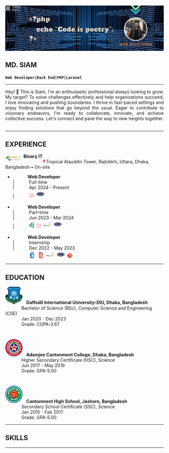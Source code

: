![Banner](imgs/banner.gif)  

## __MD. SIAM__  
**`Web Developer|Back End|PHP|Laravel`**  
___

<div style="text-align: justify;">
Hey! 👋 This is Siam, I'm an enthusiastic professional always looking to grow. My target? To solve challenges effectively and help organizations succeed. I love innovating and pushing boundaries. I thrive in fast-paced settings and enjoy finding solutions that go beyond the usual. Eager to contribute to visionary endeavors, I'm ready to collaborate, innovate, and achieve collective success. Let's connect and pave the way to new heights together.
</div><br>

___
## EXPERIENCE

<img align="left" alt="binary-it" width="50px;" src="imgs/logo.png" style="margin-top:8px;">&nbsp;&nbsp;__Binary IT__  
&nbsp;&nbsp;&nbsp;&nbsp;&nbsp;&nbsp;&nbsp;&nbsp;&nbsp;&nbsp;&nbsp;&nbsp;&nbsp;&nbsp;&nbsp;&nbsp;&nbsp;<img alt="location_bar" width="13px;" src="imgs/location_bar.png">Tropical Alauddin Tower, Rajlokkhi, Uttara, Dhaka, Bangladesh • On-site  

- &nbsp;&nbsp;&nbsp;&nbsp;&nbsp;&nbsp;&nbsp;&nbsp;&nbsp;&nbsp;&nbsp;&nbsp;__Web Developer__  
|&nbsp;&nbsp;&nbsp;&nbsp;&nbsp;&nbsp;&nbsp;&nbsp;&nbsp;&nbsp;&nbsp;&nbsp;Full-time  
|&nbsp;&nbsp;&nbsp;&nbsp;&nbsp;&nbsp;&nbsp;&nbsp;&nbsp;&nbsp;&nbsp;&nbsp;Apr 2024 - Present  
|&nbsp;&nbsp;&nbsp;&nbsp;&nbsp;&nbsp;&nbsp;&nbsp;&nbsp;&nbsp;&nbsp;&nbsp;<img alt="laravel" width="15px;" src="imgs/laravel.png">&nbsp;&nbsp;<img alt="php" width="25px;" src="imgs/php-original.svg"><br><br>
- &nbsp;&nbsp;&nbsp;&nbsp;&nbsp;&nbsp;&nbsp;&nbsp;&nbsp;&nbsp;&nbsp;&nbsp;__Web Developer__  
|&nbsp;&nbsp;&nbsp;&nbsp;&nbsp;&nbsp;&nbsp;&nbsp;&nbsp;&nbsp;&nbsp;&nbsp;Part-time  
|&nbsp;&nbsp;&nbsp;&nbsp;&nbsp;&nbsp;&nbsp;&nbsp;&nbsp;&nbsp;&nbsp;&nbsp;Jun 2023 - Mar 2024  
|&nbsp;&nbsp;&nbsp;&nbsp;&nbsp;&nbsp;&nbsp;&nbsp;&nbsp;&nbsp;&nbsp;&nbsp;<img alt="django" width="15px;" src="imgs/django.svg">&nbsp;&nbsp;<img alt="laravel" width="15px;" src="imgs/laravel.png">&nbsp;&nbsp;<img alt="mysql" width="25px;" src="imgs/mysql-original-wordmark.svg">&nbsp;&nbsp;<img alt="php" width="25px;" src="imgs/php-original.svg"><br><br>
- &nbsp;&nbsp;&nbsp;&nbsp;&nbsp;&nbsp;&nbsp;&nbsp;&nbsp;&nbsp;&nbsp;&nbsp;__Web Developer__  
|&nbsp;&nbsp;&nbsp;&nbsp;&nbsp;&nbsp;&nbsp;&nbsp;&nbsp;&nbsp;&nbsp;&nbsp;Internship  
|&nbsp;&nbsp;&nbsp;&nbsp;&nbsp;&nbsp;&nbsp;&nbsp;&nbsp;&nbsp;&nbsp;&nbsp;Dec 2022 - May 2023  
&nbsp;&nbsp;&nbsp;&nbsp;&nbsp;&nbsp;&nbsp;&nbsp;&nbsp;&nbsp;&nbsp;&nbsp;&nbsp;<img alt="css" width="20px;" src="imgs/css3-original-wordmark.svg">&nbsp;&nbsp;<img alt="html" width="20px;" src="imgs/html5-original-wordmark.svg">&nbsp;&nbsp;<img alt="mysql" width="25px;" src="imgs/mysql-original-wordmark.svg">&nbsp;&nbsp;<img alt="php" width="25px;" src="imgs/php-original.svg">&nbsp;&nbsp;<img alt="git" width="18px;" src="imgs/git-scm-icon.svg">
___

## EDUCATION
<img alt="diu" width="55px;" src="imgs/diu_logo.png" style="margin-top:">&nbsp;&nbsp; __Daffodil International University-DIU, Dhaka, Bangladesh__  
&nbsp;&nbsp;&nbsp;&nbsp;&nbsp;&nbsp;&nbsp;&nbsp;&nbsp;&nbsp;&nbsp;&nbsp;&nbsp;Bachelor of Science (BSc), Computer Science and Engineering (CSE)  
&nbsp;&nbsp;&nbsp;&nbsp;&nbsp;&nbsp;&nbsp;&nbsp;&nbsp;&nbsp;&nbsp;&nbsp;&nbsp;Jan 2020 - Dec 2023  
&nbsp;&nbsp;&nbsp;&nbsp;&nbsp;&nbsp;&nbsp;&nbsp;&nbsp;&nbsp;&nbsp;&nbsp;&nbsp;Grade: CGPA-3.67  <br>
#
<img alt="acc" width="55px;" src="imgs/ACC_logo.png" style="margin-top:">&nbsp;&nbsp; __Adamjee Cantonment College, Dhaka, Bangladesh__  
&nbsp;&nbsp;&nbsp;&nbsp;&nbsp;&nbsp;&nbsp;&nbsp;&nbsp;&nbsp;&nbsp;&nbsp;&nbsp;Higher Secondary Certificate (HSC), Science  
&nbsp;&nbsp;&nbsp;&nbsp;&nbsp;&nbsp;&nbsp;&nbsp;&nbsp;&nbsp;&nbsp;&nbsp;&nbsp;Jun 2017 - May 2019  
&nbsp;&nbsp;&nbsp;&nbsp;&nbsp;&nbsp;&nbsp;&nbsp;&nbsp;&nbsp;&nbsp;&nbsp;&nbsp;Grade: GPA-5.00  <br>
#
<img alt="chsj" width="55px;" src="imgs/CHSJ_logo.png" style="margin-top:">&nbsp;&nbsp; __Cantonment High School, Jashore, Bangladesh__  
&nbsp;&nbsp;&nbsp;&nbsp;&nbsp;&nbsp;&nbsp;&nbsp;&nbsp;&nbsp;&nbsp;&nbsp;&nbsp;Secondary School Certificate (SSC), Science  
&nbsp;&nbsp;&nbsp;&nbsp;&nbsp;&nbsp;&nbsp;&nbsp;&nbsp;&nbsp;&nbsp;&nbsp;&nbsp;Jan 2015 - Fab 2017  
&nbsp;&nbsp;&nbsp;&nbsp;&nbsp;&nbsp;&nbsp;&nbsp;&nbsp;&nbsp;&nbsp;&nbsp;&nbsp;Grade: GPA-5.00


___

## SKILLS


___
